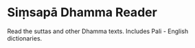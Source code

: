 # Siṃsapā Dhamma Reader

Read the suttas and other Dhamma texts. Includes Pali - English dictionaries.


